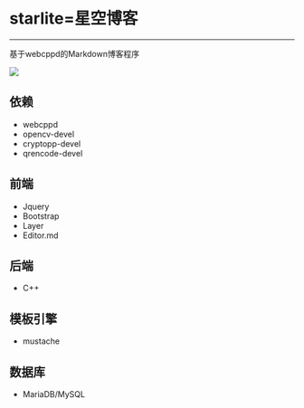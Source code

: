 # starlite=星空博客
---
基于webcppd的Markdown博客程序

![](https://github.com/webcpp/starlite/raw/master/assets/blog/starlite-log.png)

## 依赖
- webcppd
- opencv-devel
- cryptopp-devel
- qrencode-devel

## 前端
- Jquery
- Bootstrap
- Layer
- Editor.md

## 后端
- C++

## 模板引擎
- mustache

## 数据库
- MariaDB/MySQL

